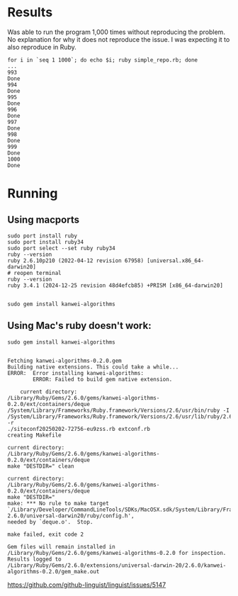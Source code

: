 
# Results

Was able to run the program 1,000 times without reproducing the problem.
No explanation for why it does not reproduce the issue.
I was expecting it to also reproduce in Ruby.
```
for i in `seq 1 1000`; do echo $i; ruby simple_repo.rb; done
...
993
Done
994
Done
995
Done
996
Done
997
Done
998
Done
999
Done
1000
Done

```

# Running

## Using macports

```
sudo port install ruby
sudo port install ruby34
sudo port select --set ruby ruby34
ruby --version
ruby 2.6.10p210 (2022-04-12 revision 67958) [universal.x86_64-darwin20]
# reopen terminal
ruby --version
ruby 3.4.1 (2024-12-25 revision 48d4efcb85) +PRISM [x86_64-darwin20]


sudo gem install kanwei-algorithms
```

## Using Mac's ruby doesn't work:
```
sudo gem install kanwei-algorithms


Fetching kanwei-algorithms-0.2.0.gem
Building native extensions. This could take a while...
ERROR:  Error installing kanwei-algorithms:
        ERROR: Failed to build gem native extension.

    current directory:
/Library/Ruby/Gems/2.6.0/gems/kanwei-algorithms-0.2.0/ext/containers/deque
/System/Library/Frameworks/Ruby.framework/Versions/2.6/usr/bin/ruby -I
/System/Library/Frameworks/Ruby.framework/Versions/2.6/usr/lib/ruby/2.6.0 -r
./siteconf20250202-72756-eu9zss.rb extconf.rb
creating Makefile

current directory:
/Library/Ruby/Gems/2.6.0/gems/kanwei-algorithms-0.2.0/ext/containers/deque
make "DESTDIR=" clean

current directory:
/Library/Ruby/Gems/2.6.0/gems/kanwei-algorithms-0.2.0/ext/containers/deque
make "DESTDIR="
make: *** No rule to make target
`/Library/Developer/CommandLineTools/SDKs/MacOSX.sdk/System/Library/Frameworks/Ruby.framework/Versions/2.6/usr/include/ruby-2.6.0/universal-darwin20/ruby/config.h',
needed by `deque.o'.  Stop.

make failed, exit code 2

Gem files will remain installed in
/Library/Ruby/Gems/2.6.0/gems/kanwei-algorithms-0.2.0 for inspection.
Results logged to
/Library/Ruby/Gems/2.6.0/extensions/universal-darwin-20/2.6.0/kanwei-algorithms-0.2.0/gem_make.out

```

> 
https://github.com/github-linguist/linguist/issues/5147

